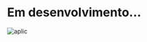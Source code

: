 # Em desenvolvimento...
![aplic](https://user-images.githubusercontent.com/111023661/213942900-981bbee3-0a0b-429c-a027-78cbafdd46c1.jpg)
